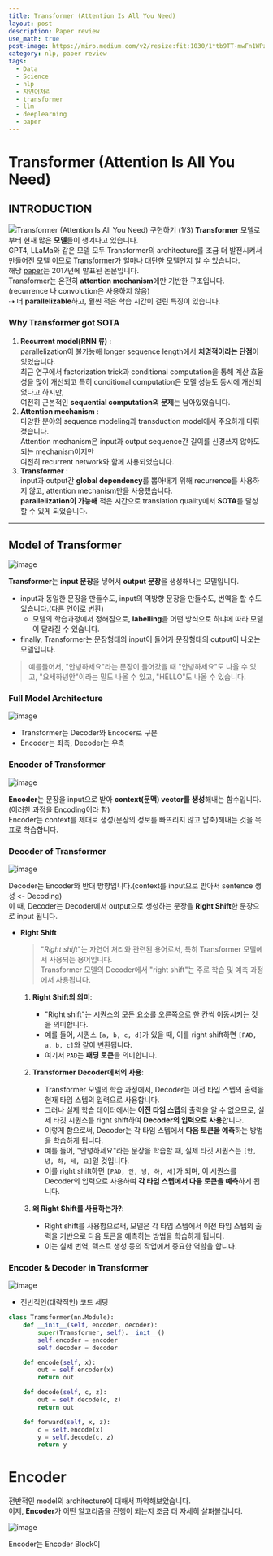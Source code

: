 ```yaml
---
title: Transformer (Attention Is All You Need)
layout: post
description: Paper review
use_math: true
post-image: https://miro.medium.com/v2/resize:fit:1030/1*tb9TT-mwFn1WPzkkbjoMCQ.png
category: nlp, paper review
tags:
  - Data
  - Science
  - nlp
  - 자연어처리
  - transformer
  - llm
  - deeplearning
  - paper
---
```


# Transformer (Attention Is All You Need)
## INTRODUCTION
![Transformer (Attention Is All You Need) 구현하기 (1/3)](https://paul-hyun.github.io/assets/2019-12-19/transformer-model-architecture.png)
**Transformer** 모델로부터 현재 많은 **모델**들이 생겨나고 있습니다.<br>
GPT4, LLaMa와 같은 모델 모두 Transformer의 architecture를 조금 더 발전시켜서 만들어진 모델 이므로 Transformer가 얼마나 대단한 모델인지 알 수 있습니다.<br>
해당 [paper](https://arxiv.org/abs/1706.03762)는 2017년에 발표된 논문입니다.<br>
Transformer는 온전히 **attention mechanism**에만 기반한 구조입니다.<br> (recurrence 나 convolution은 사용하지 않음)<br> 
⇢ 더 **parallelizable**하고, 훨씬 적은 학습 시간이 걸린 특징이 있습니다.<br>
### Why Transformer got SOTA
1. **Recurrent model(RNN 류)** :<br>
   parallelization이 불가능해 longer sequence length에서 **치명적이라는 단점**이 있었습니다.<br>
   최근 연구에서 factorization trick과 conditional computation을 통해 계산 효율성을 많이 개선되고 특히 conditional computation은 모델 성능도 동시에 개선되었다고 하지만,<br>
   여전히 근본적인 **sequential computation의 문제**는 남아있었습니다.<br>
2. **Attention mechanism** :<br>
    다양한 분야의 sequence modeling과 transduction model에서 주요하게 다뤄졌습니다.<br>
    Attention mechanism은 input과 output sequence간 길이를 신경쓰지 않아도 되는 mechanism이지만<br>
    여전히 recurrent network와 함께 사용되었습니다.<br> 
3. **Transformer** :<br>
   input과 output간 **global dependency**를 뽑아내기 위해 recurrence를 사용하지 않고, attention mechanism만을 사용했습니다.<br>
   **parallelization이 가능해** 적은 시간으로 translation quality에서 **SOTA**를 달성할 수 있게 되었습니다.

---
## Model of Transformer
![image](https://github.com/sparkerhoney/NLP-Paper-Implementation/assets/108461006/fdf424d3-405f-423e-bb69-e73b7d9c5cf3)<br>

**Transformer**는 **input 문장**을 넣어서 **output 문장**을 생성해내는 모델입니다.<br>
- input과 동일한 문장을 만들수도, input의 역방향 문장을 만들수도, 번역을 할 수도 있습니다.(다른 언어로 변환)<br>
    - 모델의 학습과정에서 정해짐으로, **labelling**을 어떤 방식으로 하냐에 따라 모델이 달라질 수 있습니다.<br>
- finally, Transformer는 문장형태의 input이 들어가 문장형태의 output이 나오는 모델입니다.<br>
  
> 예를들어서, "안녕하세요"라는 문장이 들어갔을 때 "안녕하세요"도 나올 수 있고, "요세하녕안"이라는 말도 나올 수 있고, "HELLO"도 나올 수 있습니다.<br>

### Full Model Architecture
![image](https://github.com/sparkerhoney/NLP-Paper-Implementation/assets/108461006/ceb61d5f-0c66-4f03-aa99-00f8bfd16c6a)<br>

- Transformer는 Decoder와 Encoder로 구분
- Encoder는 좌측, Decoder는 우측

### Encoder of Transformer
![image](https://github.com/sparkerhoney/NLP-Paper-Implementation/assets/108461006/eff623b7-01f4-469e-aae2-0723b1ad3eac)<br>

**Encoder**는 문장을 input으로 받아 **context(문맥) vector를 생성**해내는 함수입니다.(이러한 과정을 Encoding이라 함)<br>
Encoder는 context를 제대로 생성(문장의 정보를 빠뜨리지 않고 압축)해내는 것을 목표로 학습합니다.<br>

### Decoder of Transformer
![image](https://github.com/sparkerhoney/NLP-Paper-Implementation/assets/108461006/d1baed6a-d8e6-46c1-8c32-ef8f2a0cafb4)<br>

Decoder는 Encoder와 반대 방향입니다.(context를 input으로 받아서 sentence 생성 <- Decoding)<br>
이 때, Decoder는 Decoder에서 output으로 생성하는 문장을 **Right Shift**한 문장으로 input 됩니다.<br>

- **Right Shift**
  >  "*Right shift*"는 자연어 처리와 관련된 용어로서, 특히 Transformer 모델에서 사용되는 용어입니다.<br> Transformer 모델의 Decoder에서 "right shift"는 주로 학습 및 예측 과정에서 사용됩니다. <br>
    1. **Right Shift의 의미**:<br>
       - "Right shift"는 시퀀스의 모든 요소를 오른쪽으로 한 칸씩 이동시키는 것을 의미합니다.<br>
       - 예를 들어, 시퀀스 `[a, b, c, d]`가 있을 때, 이를 right shift하면 `[PAD, a, b, c]`와 같이 변환됩니다.<br>
       - 여기서 `PAD`는 **패딩 토큰**을 의미합니다.<br>

    2. **Transformer Decoder에서의 사용**:<br>
       - Transformer 모델의 학습 과정에서, Decoder는 이전 타임 스텝의 출력을 현재 타임 스텝의 입력으로 사용합니다.<br>
       - 그러나 실제 학습 데이터에서는 **이전 타임 스텝**의 출력을 알 수 없으므로, 실제 타깃 시퀀스를 right shift하여 **Decoder의 입력으로 사용**합니다.<br>
       - 이렇게 함으로써, Decoder는 각 타임 스텝에서 **다음 토큰을 예측**하는 방법을 학습하게 됩니다.<br>
       - 예를 들어, "안녕하세요"라는 문장을 학습할 때, 실제 타깃 시퀀스는 `[안, 녕, 하, 세, 요]`일 것입니다.<br>
       - 이를 right shift하면 `[PAD, 안, 녕, 하, 세]`가 되며, 이 시퀀스를 Decoder의 입력으로 사용하여 **각 타임 스텝에서 다음 토큰을 예측**하게 됩니다.<br>

    3. **왜 Right Shift를 사용하는가?**:<br>
       - Right shift를 사용함으로써, 모델은 각 타임 스텝에서 이전 타임 스텝의 출력을 기반으로 다음 토큰을 예측하는 방법을 학습하게 됩니다.<br>
       - 이는 실제 번역, 텍스트 생성 등의 작업에서 중요한 역할을 합니다.

### Encoder & Decoder in Transformer
![image](https://github.com/sparkerhoney/NLP-Paper-Implementation/assets/108461006/2eaa30bb-eeab-4cc7-9a30-da089fb183a8)

- 전반적인(대략적인) 코드 세팅
```python
class Tramsformer(nn.Module):
    def __init__(self, encoder, decoder):
        super(Tramsformer, self).__init__()
        self.encoder = encoder
        self.decoder = decoder

    def encode(self, x):
        out = self.encoder(x)
        return out

    def decode(self, c, z):
        out = self.decode(c, z)
        return out

    def forward(self, x, z):
        c = self.encode(x)
        y = self.decode(c, z)
        return y
```
# Encoder
전반적인 model의 architecture에 대해서 파악해보았습니다.<br>
이제, **Encoder**가 어떤 알고리즘을 진행이 되는지 조금 더 자세히 살펴볼겁니다.

![image](https://github.com/sparkerhoney/NLP-Paper-Implementation/assets/108461006/6f1e8768-134c-40b0-b3fd-50098041c9ad)

Encoder는 Encoder Block이
